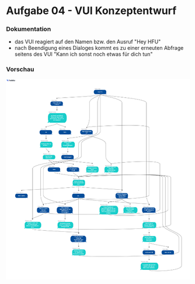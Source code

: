 # Aufgabe 04 - VUI Konzeptentwurf

### Dokumentation
- das VUI reagiert auf den Namen bzw. den Ausruf "Hey HFU"
- nach Beendigung eines Dialoges kommt es zu einer erneuten Abfrage seitens des VUI "Kann ich sonst noch etwas für dich tun"

### Vorschau

![VUI](VUI_IFD.png)
